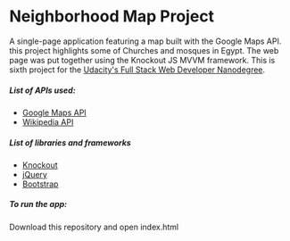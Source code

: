 # Neighborhood Map Project

A single-page application featuring a map built with the Google Maps API.
this project highlights some of Churches and mosques in Egypt.
The web page was put together using the Knockout JS MVVM framework.
This is sixth project for the [Udacity's Full Stack Web Developer Nanodegree](https://classroom.udacity.com/nanodegrees/nd004).
##### List of APIs used:
* [Google Maps API](https://developers.google.com/maps/documentation/javascript/reference)
* [Wikipedia API](https://www.mediawiki.org/wiki/API:Main_page)
##### List of  libraries and frameworks
* [Knockout](http://knockoutjs.com/index.html)
* [jQuery](http://jquery.com/)
* [Bootstrap](http://getbootstrap.com/)
##### To run the app:

Download this repository and open index.html